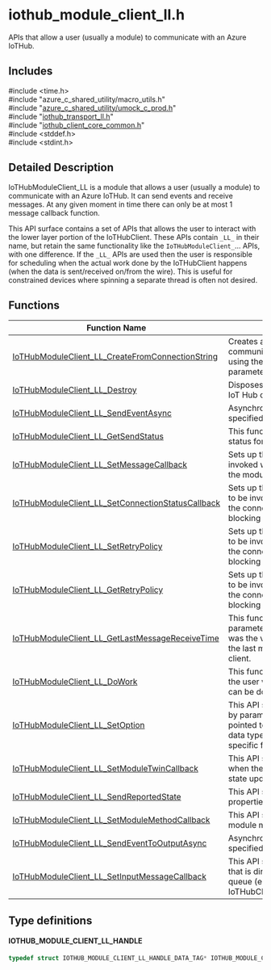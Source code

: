 # iothub_module_client_ll.h 

APIs that allow a user (usually a module) to communicate with an Azure IoTHub.

## Includes

\#include <time.h>  
\#include "azure_c_shared_utility/macro_utils.h"  
\#include "[azure_c_shared_utility/umock_c_prod.h](iot-c-ref-umock-c-prod-h.md)"  
\#include "[iothub_transport_ll.h](iot-c-ref-iothub-transport-ll-h.md)"  
\#include "[iothub_client_core_common.h](iot-c-ref-iothub-client-core-common-h.md)"  
\#include <stddef.h>  
\#include <stdint.h>  

## Detailed Description

IoTHubModuleClient_LL is a module that allows a user (usually a module) to communicate with an Azure IoTHub. It can send events and receive messages. At any given moment in time there can only be at most 1 message callback function.

This API surface contains a set of APIs that allows the user to interact with the lower layer portion of the IoTHubClient. These APIs contain `_LL_` in their name, but retain the same functionality like the `IoTHubModuleClient_`... APIs, with one difference. If the `_LL_` APIs are used then the user is responsible for scheduling when the actual work done by the IoTHubClient happens (when the data is sent/received on/from the wire). This is useful for constrained devices where spinning a separate thread is often not desired.

## Functions

Function Name                  | Description                                
--------------------------------|---------------------------------------------
[IoTHubModuleClient_LL_CreateFromConnectionString](./iot-c-ref-iothub-module-client-ll-h/iothubmoduleclient-ll-createfromconnectionstring.md)            | Creates a IoT Hub client for communication with an existing IoT Hub using the specified connection string parameter.
[IoTHubModuleClient_LL_Destroy](./iot-c-ref-iothub-module-client-ll-h/iothubmoduleclient-ll-destroy.md)            | Disposes of resources allocated by the IoT Hub client. This is a blocking call.
[IoTHubModuleClient_LL_SendEventAsync](./iot-c-ref-iothub-module-client-ll-h/iothubmoduleclient-ll-sendeventasync.md)            | Asynchronous call to send the message specified by `eventMessageHandle`.
[IoTHubModuleClient_LL_GetSendStatus](./iot-c-ref-iothub-module-client-ll-h/iothubmoduleclient-ll-getsendstatus.md)            | This function returns the current sending status for IoTHubClient.
[IoTHubModuleClient_LL_SetMessageCallback](./iot-c-ref-iothub-module-client-ll-h/iothubmoduleclient-ll-setmessagecallback.md)            | Sets up the message callback to be invoked when Edge issues a message to the module. This is a blocking call.
[IoTHubModuleClient_LL_SetConnectionStatusCallback](./iot-c-ref-iothub-module-client-ll-h/iothubmoduleclient-ll-setconnectionstatuscallback.md)            | Sets up the connection status callback to be invoked representing the status of the connection to IOT Hub. This is a blocking call.
[IoTHubModuleClient_LL_SetRetryPolicy](./iot-c-ref-iothub-module-client-ll-h/iothubmoduleclient-ll-setretrypolicy.md)            | Sets up the connection status callback to be invoked representing the status of the connection to IOT Hub. This is a blocking call.
[IoTHubModuleClient_LL_GetRetryPolicy](./iot-c-ref-iothub-module-client-ll-h/iothubmoduleclient-ll-getretrypolicy.md)            | Sets up the connection status callback to be invoked representing the status of the connection to IOT Hub. This is a blocking call.
[IoTHubModuleClient_LL_GetLastMessageReceiveTime](./iot-c-ref-iothub-module-client-ll-h/iothubmoduleclient-ll-getlastmessagereceivetime.md)            | This function returns in the out parameter `lastMessageReceiveTime` what was the value of the `time` function when the last message was received at the client.
[IoTHubModuleClient_LL_DoWork](./iot-c-ref-iothub-module-client-ll-h/iothubmoduleclient-ll-dowork.md)            | This function is meant to be called by the user when work (sending/receiving) can be done by the IoTHubClient.
[IoTHubModuleClient_LL_SetOption](./iot-c-ref-iothub-module-client-ll-h/iothubmoduleclient-ll-setoption.md)            | This API sets a runtime option identified by parameter `optionName` to a value pointed to by `value`. `optionName` and the data type `value` is pointing to are specific for every option.
[IoTHubModuleClient_LL_SetModuleTwinCallback](./iot-c-ref-iothub-module-client-ll-h/iothubmoduleclient-ll-setmoduletwincallback.md)            | This API specifies a call back to be used when the module receives a desired state update.
[IoTHubModuleClient_LL_SendReportedState](./iot-c-ref-iothub-module-client-ll-h/iothubmoduleclient-ll-sendreportedstate.md)            | This API sneds a report of the module's properties and their current values.
[IoTHubModuleClient_LL_SetModuleMethodCallback](./iot-c-ref-iothub-module-client-ll-h/iothubmoduleclient-ll-setmodulemethodcallback.md)            | This API sets callback for async cloud to module method call.
[IoTHubModuleClient_LL_SendEventToOutputAsync](./iot-c-ref-iothub-module-client-ll-h/iothubmoduleclient-ll-sendeventtooutputasync.md)            | Asynchronous call to send the message specified by `eventMessageHandle`.
[IoTHubModuleClient_LL_SetInputMessageCallback](./iot-c-ref-iothub-module-client-ll-h/iothubmoduleclient-ll-setinputmessagecallback.md)            | This API sets callback for method call that is directed to specified 'inputName' queue (e.g. messages from IoTHubClient_SendEventToOutputAsync)

## Type definitions

#### IOTHUB_MODULE_CLIENT_LL_HANDLE

```C
typedef struct IOTHUB_MODULE_CLIENT_LL_HANDLE_DATA_TAG* IOTHUB_MODULE_CLIENT_LL_HANDLE;
```

